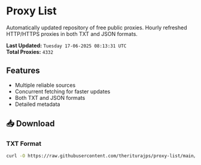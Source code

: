 # Proxy List

Automatically updated repository of free public proxies. Hourly refreshed HTTP/HTTPS proxies in both TXT and JSON formats.

**Last Updated:** `Tuesday 17-06-2025 08:13:31 UTC`  
**Total Proxies:** `4332`

## Features
- Multiple reliable sources
- Concurrent fetching for faster updates
- Both TXT and JSON formats
- Detailed metadata

## 📥 Download

### TXT Format
```bash
curl -O https://raw.githubusercontent.com/theriturajps/proxy-list/main/proxies.txt